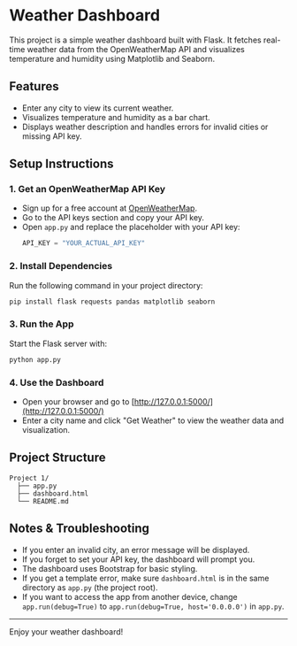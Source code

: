 # Weather Dashboard

This project is a simple weather dashboard built with Flask. It fetches real-time weather data from the OpenWeatherMap API and visualizes temperature and humidity using Matplotlib and Seaborn.

## Features
- Enter any city to view its current weather.
- Visualizes temperature and humidity as a bar chart.
- Displays weather description and handles errors for invalid cities or missing API key.

## Setup Instructions

### 1. Get an OpenWeatherMap API Key
- Sign up for a free account at [OpenWeatherMap](http://api.weatherapi.com/v1/current.json).
- Go to the API keys section and copy your API key.
- Open `app.py` and replace the placeholder with your API key:
  ```python
  API_KEY = "YOUR_ACTUAL_API_KEY"
  ```

### 2. Install Dependencies
Run the following command in your project directory:
```bash
pip install flask requests pandas matplotlib seaborn
```

### 3. Run the App
Start the Flask server with:
```bash
python app.py
```

### 4. Use the Dashboard
- Open your browser and go to [http://127.0.0.1:5000/](http://127.0.0.1:5000/)
- Enter a city name and click "Get Weather" to view the weather data and visualization.

## Project Structure
```
Project 1/
  ├── app.py
  ├── dashboard.html
  └── README.md
```

## Notes & Troubleshooting
- If you enter an invalid city, an error message will be displayed.
- If you forget to set your API key, the dashboard will prompt you.
- The dashboard uses Bootstrap for basic styling.
- If you get a template error, make sure `dashboard.html` is in the same directory as `app.py` (the project root).
- If you want to access the app from another device, change `app.run(debug=True)` to `app.run(debug=True, host='0.0.0.0')` in `app.py`.

---
Enjoy your weather dashboard! 
